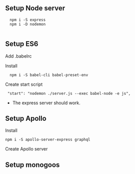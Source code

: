 ## Setup Node server
```
  npm i -S express
  npm i -D nodemon
  
```
## Setup ES6
Add .babelrc

Install
``` 
  npm i -S babel-cli babel-preset-env
```

Create start script
```
 "start": "nodemon ./server.js --exec babel-node -e js",
```
- The express server should work.

## Setup Apollo
Install
```
npm i -S apollo-server-express graphql
```
Create Apollo server

## Setup monogoos